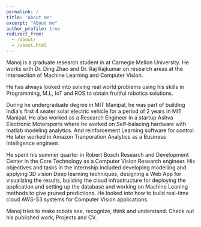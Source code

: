 ```yaml
---
permalink: /
title: "About me"
excerpt: "About me"
author_profile: true
redirect_from: 
  - /about/
  - /about.html
---
```


Manoj is a graduate research student in at Carnegie Mellon University. He works with Dr. Ding Zhao and Dr. Raj Rajkumar on research areas at the intersection of Machine Learning and Computer Vision.

He has always looked into solving real world problems using his skills in Programming, M.L, IoT and ROS to obtain fruitful robotics solutions.

During he undergraduate degree in MIT Manipal, he was part of building India's first 4 seater solar electric vehicle for a period of 2 years in MIT Manipal. 
He also worked as a Research Engineer in a startup Ashva Electronic Motorsports where he worked on Self-balacing hardware with matlab modeling analytics. And reinforcement Learning software for control.
He later worked in Amazon Tranporation Analytics as a Business Intelligence engineer. 

He spent his summer quarter in Robert Bosch Research and Development Center in the Core Technology as a Computer Vision Research engineer. His objectives and tasks in the internship included developing modelling and applying 3D vision Deep learning techniques, designing a Web App for visualizing the results, building the cloud infrastructure for deploying the application and setting up the database and  working on Machine Leaning methods to give pruned predictions. He looked into how to build real-time cloud AWS-S3 systems for Computer Vision applications.

Manoj tries to make robots see, recognize, think and understand.
Check out his published work, Projects and CV.
